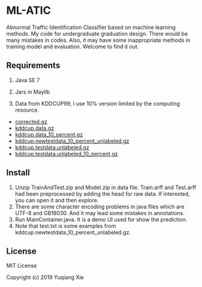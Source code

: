 # ML-ATIC
Abnormal Traffic Identification Classifier based on machine learning methods. My code for undergraduate graduation design. There would be many mistakes in codes. Also, it may have some inappropriate methods  in training model and evaluation. Welcome to find it out.

## Requirements

1. Java SE 7

2. Jars in Maylib

3. Data from KDDCUP99, I use 10% version limited by the computing resource.

- [corrected.gz](https://github.com/IndexFziQ/ML-ATIC/blob/master/corrected.gz) 
- [kddcup.data.gz](https://github.com/IndexFziQ/ML-ATIC/blob/master/kddcup.data.gz) 
- [kddcup.data_10_percent.gz](https://github.com/IndexFziQ/ML-ATIC/blob/master/kddcup.data_10_percent.gz) 
- [kddcup.newtestdata_10_percent_unlabeled.gz](https://github.com/IndexFziQ/ML-ATIC/blob/master/kddcup.newtestdata_10_percent_unlabeled.gz) 
- [kddcup.testdata.unlabeled.gz](https://github.com/IndexFziQ/ML-ATIC/blob/master/kddcup.testdata.unlabeled.gz)
- [kddcup.testdata.unlabeled_10_percent.gz](https://github.com/IndexFziQ/ML-ATIC/blob/master/kddcup.testdata.unlabeled_10_percent.gz)   

## Install

1. Unzip TrainAndTest.zip and Model.zip in data file. Train.arff and Test.arff had been preprocessed by adding the head for raw data. If interested, you can open it and then explore.
2. There are some character encoding problems in java files which are UTF-8 and GB18030. And it may lead some mistakes in annotations.
3. Run MainContainer.java. It is a demo UI used for show the prediction.
4. Note that test.txt is some examples from kddcup.newtestdata_10_percent_unlabeled.gz. 

## License

MIT License

Copyright (c) 2019 Yuqiang Xie